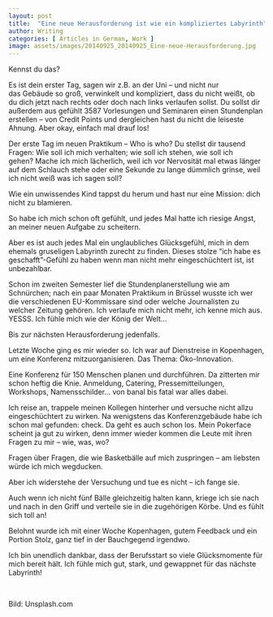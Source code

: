 ```yaml
---
layout: post
title:  "Eine neue Herausforderung ist wie ein kompliziertes Labyrinth"
author: Writing
categories: [ Articles in German, Work ]
image: assets/images/20140925_20140925_Eine-neue-Herausforderung.jpg
---
```



Kennst du das?

Es ist dein erster Tag, sagen wir z.B. an der Uni – und nicht nur das Gebäude so groß, verwinkelt und kompliziert, dass du nicht weißt, ob du dich jetzt nach rechts oder doch nach links verlaufen sollst. Du sollst dir außerdem aus gefühlt 3587 Vorlesungen und Seminaren einen Stundenplan erstellen – von Credit Points und dergleichen hast du nicht die leiseste Ahnung. Aber okay, einfach mal drauf los!

Der erste Tag im neuen Praktikum – Who is who? Du stellst dir tausend Fragen: Wie soll ich mich verhalten; wie soll ich stehen, wie soll ich gehen? Mache ich mich lächerlich, weil ich vor Nervosität mal etwas länger auf dem Schlauch stehe oder eine Sekunde zu lange dümmlich grinse, weil ich nicht weiß was ich sagen soll?

Wie ein unwissendes Kind tappst du herum und hast nur eine Mission: dich nicht zu blamieren.

So habe ich mich schon oft gefühlt, und jedes Mal hatte ich riesige Angst, an meiner neuen Aufgabe zu scheitern.

Aber es ist auch jedes Mal ein unglaubliches Glücksgefühl, mich in dem ehemals gruseligen Labyrinth zurecht zu finden. Dieses stolze “ich habe es geschafft”-Gefühl zu haben wenn man nicht mehr eingeschüchtert ist, ist unbezahlbar.

Schon im zweiten Semester lief die Stundenplanerstellung wie am Schnürchen; nach ein paar Monaten Praktikum in Brüssel wusste ich wer die verschiedenen EU-Kommissare sind oder welche Journalisten zu welcher Zeitung gehören. Ich verlaufe mich nicht mehr, ich kenne mich aus. YESSS. Ich fühle mich wie der König der Welt…

Bis zur nächsten Herausforderung jedenfalls.

Letzte Woche ging es mir wieder so. Ich war auf Dienstreise in Kopenhagen, um eine Konferenz mitzuorganisieren. Das Thema: Öko-Innovation.

Eine Konferenz für 150 Menschen planen und durchführen. Da zitterten mir schon heftig die Knie. Anmeldung, Catering, Pressemitteilungen, Workshops, Namensschilder… von banal bis fatal war alles dabei.

Ich reise an, trappele meinen Kollegen hinterher und versuche nicht allzu eingeschüchtert zu wirken. Na wenigstens das Konferenzgebäude habe ich schon mal gefunden: check. Da geht es auch schon los. Mein Pokerface scheint ja gut zu wirken, denn immer wieder kommen die Leute mit ihren Fragen zu mir – wie, was, wo?

Fragen über Fragen, die wie Basketbälle auf mich zuspringen – am liebsten würde ich mich wegducken.

Aber ich widerstehe der Versuchung und tue es nicht – ich fange sie. 

Auch wenn ich nicht fünf Bälle gleichzeitig halten kann, kriege ich sie nach und nach in den Griff und verteile sie in die zugehörigen Körbe. Und es fühlt sich toll an!

Belohnt wurde ich mit einer Woche Kopenhagen, gutem Feedback und ein Portion Stolz, ganz tief in der Bauchgegend irgendwo.

Ich bin unendlich dankbar, dass der Berufsstart so viele Glücksmomente für mich bereit hält. Ich fühle mich gut, stark, und gewappnet für das nächste Labyrinth!

 

Bild: Unsplash.com

